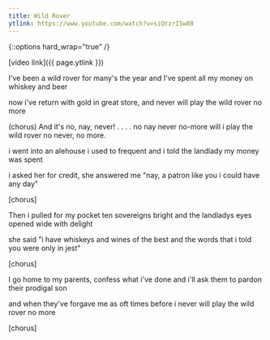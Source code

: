 ```yaml
---
title: Wild Rover
ytlink: https://www.youtube.com/watch?v=siQtzrI5w88
---
```


{::options hard_wrap="true" /}

[video link]({{ page.ytlink }})


I've been a wild rover for many's the year
and I've spent all my money on whiskey and beer

now i've return with gold in great store,
and never will play the wild rover no more

(chorus)
And it's no, nay, never! . . . .
no nay never no-more
will i play the wild rover
no never, no more.

i went into an alehouse i used to frequent
and i told the landlady my money was spent

i asked her for credit, she answered me "nay,
a patron like you i could have any day"

[chorus]

Then i pulled for my pocket ten sovereigns bright
and the landladys eyes opened wide with delight

she said "i have whiskeys and wines of the best
and the words that i told you were only in jest"

[chorus]

I go home to my parents, confess what i've done
and i'll ask them to pardon their prodigal son

and when they've forgave me as oft times before
i never will play the wild rover no more

[chorus]
